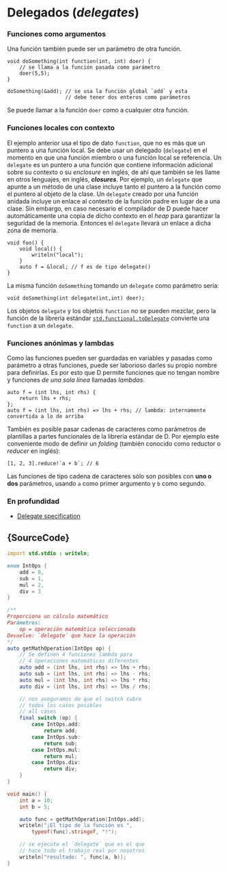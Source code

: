 # Delegados (*delegates*)

### Funciones como argumentos

Una función también puede ser un parámetro de otra función.

    void doSomething(int function(int, int) doer) {
        // se llama a la función pasada como parámetro
        doer(5,5);
    }

    doSomething(&add); // se usa la función global `add` y esta
                       // debe tener dos enteros como parámetros

Se puede llamar a la función `doer` como a cualquier otra función.

### Funciones locales con contexto

El ejemplo anterior usa el tipo de dato `function`, que no es más que un
puntero a una función local. Se debe usar un delegado (`delegate`) en el
momento en que una función miembro o una función local se referencia.
Un `delegate` es un puntero a una función que contiene información adicional
sobre su contexto o su *enclosure* en inglés, de ahí que también se les llame
en otros lenguajes, en inglés, ***closures***. Por ejemplo, un `delegate` que
apunte a un método de una clase incluye tanto el puntero a la función como
el puntero al objeto de la clase. Un `delegate` creado por una función anidada
incluye un enlace al contexto de la función padre en lugar de a una clase.
Sin embargo, en caso necesario el compilador de D puede hacer automáticamente
una copia de dicho contexto en el *heap* para garantizar la seguridad de la
memoria. Entonces el `delegate` llevará un enlace a dicha zona de memoria.

    void foo() {
        void local() {
            writeln("local");
        }
        auto f = &local; // f es de tipo delegate()
    }

La misma función `doSomething` tomando un `delegate` como parámetro sería:

    void doSomething(int delegate(int,int) doer);

Los objetos `delegate` y los objetos `function` no se pueden mezclar, pero
la función de la librería estándar [`std.functional.toDelegate`](https://dlang.org/phobos/std_functional.html#.toDelegate)
convierte una `function` a un `delegate`.

### Funciones anónimas y lambdas

Como las funciones pueden ser guardadas en variables y pasadas como parámetro
a otras funciones, puede ser laborioso darles su propio nombre para definirlas.
Es por esto que D permite funciones que no tengan nombre y funciones *de una
sola línea* llamadas *lambdas*.

    auto f = (int lhs, int rhs) {
        return lhs + rhs;
    };
    auto f = (int lhs, int rhs) => lhs + rhs; // lambda: internamente convertida a lo de arriba

También es posible pasar cadenas de caracteres como parámetros de plantillas
a partes funcionales de la librería estándar de D. Por ejemplo este conveniente
modo de definir un *folding* (también conocido como reductor o *reducer* en inglés):

    [1, 2, 3].reduce!`a + b`; // 6

Las funciones de tipo cadena de caracteres sólo son posibles con **uno o dos**
parámetros, usando `a` como primer argumento y `b` como segundo.

### En profundidad

- [Delegate specification](https://dlang.org/spec/function.html#closures)

## {SourceCode}

```d
import std.stdio : writeln;

enum IntOps {
    add = 0,
    sub = 1,
    mul = 2,
    div = 3
}

/**
Proporciona un cálculo matemático
Parámetros:
    op = operación matemática seleccionada
Devuelve: `delegate` que hace la operación
*/
auto getMathOperation(IntOps op) {
    // Se definen 4 funciones lambda para
    // 4 operaciones matemáticas diferentes
    auto add = (int lhs, int rhs) => lhs + rhs;
    auto sub = (int lhs, int rhs) => lhs - rhs;
    auto mul = (int lhs, int rhs) => lhs * rhs;
    auto div = (int lhs, int rhs) => lhs / rhs;

    // nos aseguramos de que el switch cubre
    // todos los casos posibles
    // all cases
    final switch (op) {
        case IntOps.add:
            return add;
        case IntOps.sub:
            return sub;
        case IntOps.mul:
            return mul;
        case IntOps.div:
            return div;
    }
}

void main() {
    int a = 10;
    int b = 5;

    auto func = getMathOperation(IntOps.add);
    writeln("¡El tipo de la función es ",
        typeof(func).stringof, "!");

    // se ejecuta el `delegate` que es el que
    // hace todo el trabajo real por nosotros
    writeln("resultado: ", func(a, b));
}
```

